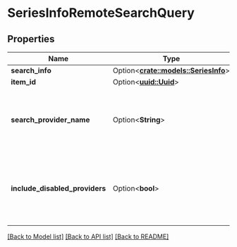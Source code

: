 # SeriesInfoRemoteSearchQuery

## Properties

Name | Type | Description | Notes
------------ | ------------- | ------------- | -------------
**search_info** | Option<[**crate::models::SeriesInfo**](SeriesInfo.md)> |  | [optional]
**item_id** | Option<[**uuid::Uuid**](uuid::Uuid.md)> |  | [optional]
**search_provider_name** | Option<**String**> | Gets or sets the provider name to search within if set. | [optional]
**include_disabled_providers** | Option<**bool**> | Gets or sets a value indicating whether disabled providers should be included. | [optional]

[[Back to Model list]](../README.md#documentation-for-models) [[Back to API list]](../README.md#documentation-for-api-endpoints) [[Back to README]](../README.md)


